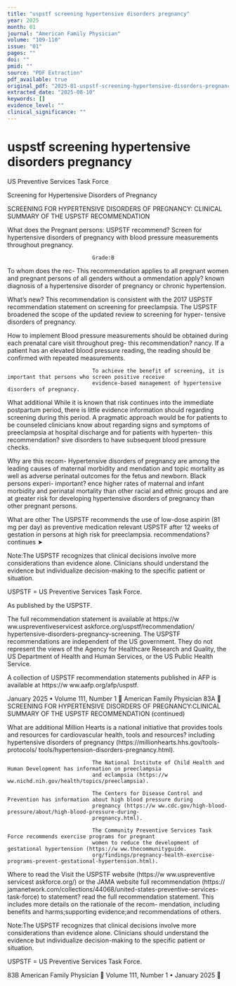 ```yaml
---
title: "uspstf screening hypertensive disorders pregnancy"
year: 2025
month: 01
journal: "American Family Physician"
volume: "109-110"
issue: "01"
pages: ""
doi: ""
pmid: ""
source: "PDF Extraction"
pdf_available: true
original_pdf: "2025-01-uspstf-screening-hypertensive-disorders-pregnancy.pdf"
extracted_date: "2025-08-10"
keywords: []
evidence_level: ""
clinical_significance: ""
---
```


# uspstf screening hypertensive disorders pregnancy

US Preventive Services Task Force


Screening for Hypertensive Disorders of Pregnancy

  SCREENING FOR HYPERTENSIVE DISORDERS OF PREGNANCY:​
  CLINICAL SUMMARY OF THE USPSTF RECOMMENDATION

  What does the                Pregnant persons:​
  USPSTF recommend?            Screen for hypertensive disorders of pregnancy with blood pressure measurements throughout
                               pregnancy.

                               Grade:​B

  To whom does the rec-        This recommendation applies to all pregnant women and pregnant persons of all genders without a
  ommendation apply?           known diagnosis of a hypertensive disorder of pregnancy or chronic hypertension.

  What’s new?                  This recommendation is consistent with the 2017 USPSTF recommendation statement on screening
                               for preeclampsia. The USPSTF broadened the scope of the updated review to screening for hyper-
                               tensive disorders of pregnancy.

  How to implement             Blood pressure measurements should be obtained during each prenatal care visit throughout preg-
  this recommendation?         nancy. If a patient has an elevated blood pressure reading, the reading should be confirmed with
                               repeated measurements.

                               To achieve the benefit of screening, it is important that persons who screen positive receive
                               evidence-based management of hypertensive disorders of pregnancy.

  What additional              While it is known that risk continues into the immediate postpartum period, there is little evidence
  information should           regarding screening during this period. A pragmatic approach would be for patients to be counseled
  clinicians know about        regarding signs and symptoms of preeclampsia at hospital discharge and for patients with hyperten-
  this recommendation?         sive disorders to have subsequent blood pressure checks.

  Why are this recom-          Hypertensive disorders of pregnancy are among the leading causes of maternal morbidity and
  mendation and topic          mortality as well as adverse perinatal outcomes for the fetus and newborn. Black persons experi-
  important?                   ence higher rates of maternal and infant morbidity and perinatal mortality than other racial and
                               ethnic groups and are at greater risk for developing hypertensive disorders of pregnancy than other
                               pregnant persons.

  What are other               The USPSTF recommends the use of low-dose aspirin (81 mg per day) as preventive medication
  relevant USPSTF              after 12 weeks of gestation in persons at high risk for preeclampsia.
  recommendations?
                                                                                                                                  continues ➤

  Note:​The USPSTF recognizes that clinical decisions involve more considerations than evidence alone. Clinicians should understand the evidence
  but individualize decision-making to the specific patient or situation.

  USPSTF = US Preventive Services Task Force.




   As published by the USPSTF.

   The full recommendation statement is available at https://​w ww.uspreventive​services​t ask​force.org/uspstf/recommendation/
   hypertensive-disorders-pregnancy-screening. The USPSTF recommendations are independent of the US government. They
   do not represent the views of the Agency for Healthcare Research and Quality, the US Department of Health and Human
   Services, or the US Public Health Service.

   A collection of USPSTF recommendation statements published in AFP is available at https://​w ww.aafp.org/afp/uspstf.




January 2025 • Volume 111, Number 1                                                                             American Family Physician 83A
  SCREENING FOR HYPERTENSIVE DISORDERS OF PREGNANCY:​CLINICAL SUMMARY
  OF THE USPSTF RECOMMENDATION (continued)

  What are additional          Million Hearts is a national initiative that provides tools and resources for cardiovascular health,
  tools and resources?         including hypertensive disorders of pregnancy (https://​millionhearts.hhs.gov/tools-protocols/
                               tools/​hypertension-disorders-pregnancy.html).

                               The National Institute of Child Health and Human Development has information on preeclampsia
                               and eclampsia (https://​w ww.nichd.nih.gov/health/topics/preeclampsia).

                               The Centers for Disease Control and Prevention has information about high blood pressure during
                               pregnancy (https://​w ww.cdc.gov/high-blood-pressure/about/high-blood-pressure-during-
                               pregnancy.html).

                               The Community Preventive Services Task Force recommends exercise programs for pregnant
                               women to reduce the development of gestational hypertension (https://​w ww.thecommunity​guide.
                               org/findings/pregnancy-health-exercise-programs-prevent-gestational-hypertension.html).

  Where to read the            Visit the USPSTF website (https://​w ww.uspreventive​services​t ask​force.org/) or the JAMA website
  full recommendation          (https://​jamanetwork.com/collections/44068/united-states-preventive-services-task-force) to
  statement?                   read the full recommendation statement. This includes more details on the rationale of the recom-
                               mendation, including benefits and harms;​supporting evidence;​and recommendations of others.

  Note:​The USPSTF recognizes that clinical decisions involve more considerations than evidence alone. Clinicians should understand the evidence
  but individualize decision-making to the specific patient or situation.

  USPSTF = US Preventive Services Task Force.




83B American Family Physician	                                                                            Volume 111, Number 1 • January 2025
